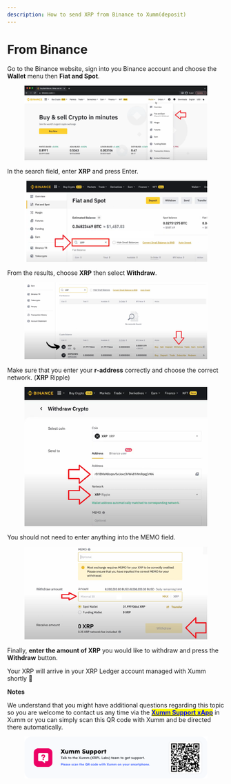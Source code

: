 ```yaml
---
description: How to send XRP from Binance to Xumm(deposit)
---
```


# From Binance

Go to the Binance website, sign into you Binance account and choose the **Wallet** menu then **Fiat and Spot**.

<figure><img src="../../.gitbook/assets/Binance -1.png" alt=""><figcaption></figcaption></figure>

In the search field, enter **XRP** and press Enter.

<figure><img src="../../.gitbook/assets/Binance -2 (1).png" alt=""><figcaption></figcaption></figure>

From the results, choose **XRP** then select **Withdraw**.

<figure><img src="../../.gitbook/assets/Binance -3.png" alt=""><figcaption></figcaption></figure>

Make sure that you enter your **r-address** correctly and choose the correct network. (**XRP** Ripple)

<figure><img src="../../.gitbook/assets/Binance -4.png" alt=""><figcaption></figcaption></figure>

You should not need to enter anything into the MEMO field.

<figure><img src="../../.gitbook/assets/Binance -5.png" alt=""><figcaption></figcaption></figure>

Finally, **enter the amount of XRP** you would like to withdraw and press the **Withdraw** button.

Your XRP will arrive in your XRP Ledger account managed with Xumm shortly 🎉

**Notes**

We understand that you might have additional questions regarding this topic so you are welcome to contact us any time via the [<mark style="color:blue;">**Xumm Support xApp**</mark>](https://xumm.app/detect/xapp:xumm.support?ref=helpcenter) in Xumm or you can simply scan this QR code with Xumm and be directed there automatically.

<figure><img src="../../.gitbook/assets/Support banner Xumm.png" alt=""><figcaption></figcaption></figure>


